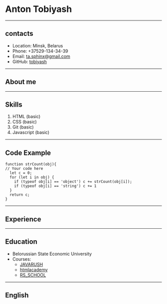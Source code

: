 # Anton Tobiyash
***
## contacts

* Location: Minsk, Belarus
* Phone: +37529-134-34-39
* Email: ta.sphinx@gmail.com
* GitHub: [tobiyash](https://github.com/tobiyash)

***
## About me

***
## Skills

1. HTML (basic)
2. CSS (basic)
3. Git (basic)
4. Javascript (basic)

***
## Code Example

```
function strCount(obj){
// Your code here
  let c = 0;
  for (let i in obj) {
    if (typeof obj[i] == 'object') c += strCount(obj[i]);
    if (typeof obj[i] == 'string') c += 1
  }
  return c;
}
```


***
## Experience

***
## Education

* Belorussian State Economic University
* Courses:
    + [JAVARUSH](https://javarush.ru/)
    + [htmlacademy](https://htmlacademy.ru/)
    + [RS_SCHOOL](https://rs.school/)

***
## English

